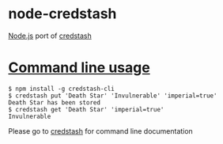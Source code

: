 node-credstash
==============

[Node.js](https://nodejs.org/en/) port of [credstash](https://github.com/fugue/credstash)

[Command line usage](https://github.com/fugue/credstash#usage)
========================================================

    $ npm install -g credstash-cli
    $ credstash put 'Death Star' 'Invulnerable' 'imperial=true'
    Death Star has been stored
    $ credstash get 'Death Star' 'imperial=true'
    Invulnerable
    
Please go to [credstash](https://github.com/fugue/credstash#usage) for command line documentation
